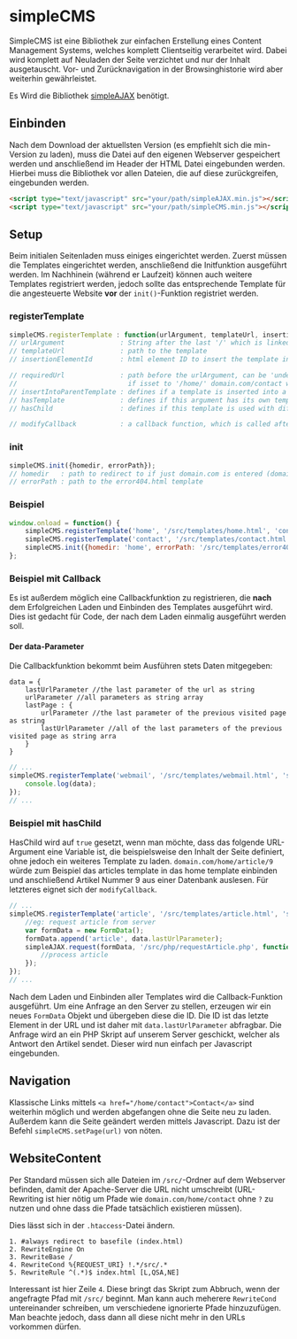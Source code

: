 # simpleCMS

SimpleCMS ist eine Bibliothek zur einfachen Erstellung eines Content Management Systems, welches komplett Clientseitig verarbeitet wird. Dabei wird komplett auf Neuladen der Seite verzichtet und nur der Inhalt ausgetauscht. Vor- und Zurücknavigation in der Browsinghistorie wird aber weiterhin gewährleistet.

Es Wird die Bibliothek [simpleAJAX](https://github.com/TimGoll/simpleAJAX) benötigt.

## Einbinden
Nach dem Download der aktuellsten Version (es empfiehlt sich die min-Version zu laden), muss die Datei auf den eigenen Webserver gespeichert werden und anschließend im Header der HTML Datei eingebunden werden. Hierbei muss die Bibliothek vor allen Dateien, die auf diese zurückgreifen, eingebunden werden.

```html
<script type="text/javascript" src="your/path/simpleAJAX.min.js"></script>
<script type="text/javascript" src="your/path/simpleCMS.min.js"></script>
```

## Setup
Beim initialen Seitenladen muss einiges eingerichtet werden. Zuerst müssen die Templates eingerichtet werden, anschließend die Initfunktion ausgeführt werden. Im Nachhinein (während er Laufzeit) können auch weitere Templates registriert werden, jedoch sollte das entsprechende Template für die angesteuerte Website **vor** der `init()`-Funktion registriet werden.

### registerTemplate
```javascript
simpleCMS.registerTemplate : function(urlArgument, templateUrl, insertionElementId, {requiredUrl, insertIntoParentTemplate, hasTemplate, hasChild}, modifyCallback);
// urlArgument              : String after the last '/' which is linked to this template
// templateUrl              : path to the template
// insertionElementId       : html element ID to insert the template into

// requiredUrl              : path before the urlArgument, can be 'undefined'
//                            if isset to '/home/' domain.com/contact will redirect to 'error404', because domain.com/home/contact is needed
// insertIntoParentTemplate : defines if a template is inserted into a parent one or is a mastertemplates, default is false
// hasTemplate              : defines if this argument has its own template or if it uses the parent one, default is true
// hasChild                 : defines if this template is used with different data inside (like articles loaded by IDs), default is false

// modifyCallback           : a callback function, which is called after the loading of the template is finished, can be 'undefined'
```

### init
```javascript
simpleCMS.init({homedir, errorPath});
// homedir   : path to redirect to if just domain.com is entered (domain.com --> domain.com/home)
// errorPath : path to the error404.html template
```

### Beispiel

```javascript
window.onload = function() {
    simpleCMS.registerTemplate('home', '/src/templates/home.html', 'content');
    simpleCMS.registerTemplate('contact', '/src/templates/contact.html', 'subcontent', {requiredUrl: '/home/', insertIntoParentTemplate: true});
    simpleCMS.init({homedir: 'home', errorPath: '/src/templates/error404.html'});
};
```

### Beispiel mit Callback
Es ist außerdem möglich eine Callbackfunktion zu registrieren, die **nach** dem Erfolgreichen Laden und Einbinden des Templates ausgeführt wird. Dies ist gedacht für Code, der nach dem Laden einmalig ausgeführt werden soll.

#### Der data-Parameter
Die Callbackfunktion bekommt beim Ausführen stets Daten mitgegeben:
```
data = {
    lastUrlParameter //the last parameter of the url as string
    urlParameter //all parameters as string array
    lastPage : {
        urlParameter //the last parameter of the previous visited page as string
        lastUrlParameter //all of the last parameters of the previous visited page as string arra
    }
}
```

```javascript
// ...
simpleCMS.registerTemplate('webmail', '/src/templates/webmail.html', 'subcontent', {requiredUrl: '/home/contact/', insertIntoParentTemplate: true}, function(data) {
    console.log(data);
});
// ...
```

### Beispiel mit hasChild
HasChild wird auf `true` gesetzt, wenn man möchte, dass das folgende URL-Argument eine Variable ist, die beispielsweise den Inhalt der Seite definiert, ohne jedoch ein weiteres Template zu laden. `domain.com/home/article/9` würde zum Beispiel das articles template in das home template einbinden und anschließend Artikel Nummer 9 aus einer Datenbank auslesen. Für letzteres eignet sich der `modifyCallback`.

```javascript
// ...
simpleCMS.registerTemplate('article', '/src/templates/article.html', 'subcontent', {requiredUrl: '/home/', insertIntoParentTemplate: true, hasChild: true}, function(data) {
    //eg: request article from server
    var formData = new FormData();
    formData.append('article', data.lastUrlParameter);
    simpleAJAX.request(formData, '/src/php/requestArticle.php', function(data) {
        //process article
    });
});
// ...
```
Nach dem Laden und Einbinden aller Templates wird die Callback-Funktion ausgeführt. Um eine Anfrage an den Server zu stellen, erzeugen wir ein neues `FormData` Objekt und übergeben diese die ID. Die ID ist das letzte Element in der URL und ist daher mit `data.lastUrlParameter` abfragbar. Die Anfrage wird an ein PHP Skript auf unserem Server geschickt, welcher als Antwort den Artikel sendet. Dieser wird nun einfach per Javascript eingebunden.

## Navigation
Klassische Links mittels `<a href="/home/contact">Contact</a>` sind weiterhin möglich und werden abgefangen ohne die Seite neu zu laden. Außerdem kann die Seite geändert werden mittels Javascript. Dazu ist der Befehl `simpleCMS.setPage(url)` von nöten.

## WebsiteContent
Per Standard müssen sich alle Dateien im `/src/`-Ordner auf dem Webserver befinden, damit der Apache-Server die URL nicht umschreibt (URL-Rewriting ist hier nötig um Pfade wie `domain.com/home/contact` ohne `?` zu nutzen und ohne dass die Pfade tatsächlich existieren müssen).

Dies lässt sich in der `.htaccess`-Datei ändern.
```htaccess
1. #always redirect to basefile (index.html)
2. RewriteEngine On
3. RewriteBase /
4. RewriteCond %{REQUEST_URI} !.*/src/.*
5. RewriteRule ^(.*)$ index.html [L,QSA,NE]
```
Interessant ist hier Zeile `4`. Diese bringt das Skript zum Abbruch, wenn der angefragte Pfad mit `/src/` beginnt. Man kann auch meherere `RewriteCond` untereinander schreiben, um verschiedene ignorierte Pfade hinzuzufügen. Man beachte jedoch, dass dann all diese nicht mehr in den URLs vorkommen dürfen.
